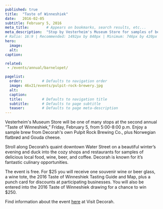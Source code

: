 ```yaml
---
published: true
title:  "Taste of Winneshiek"
date:   2016-02-05 
subtitle: February 5, 2016
meta_title:        # Appears on bookmarks, search results, etc...
meta_description:  "Stop by Vesterheim's Museum Store for samples of beer by Decorah's own Pulpic Rock Brewery, during the second annual Taste of Winneshiek, Feb. 5 from 5:00-8:00 p.m." 
# Ratio: 16:9 | Recommended: 1492px by 840px | Minimum: 746px by 420px
hero:
  image:
  alt: 
caption: 

related:
 - /events/annual/barnelopet/

pagelist:
  order:         # Defaults to navigation order
  image: 46x21/events/pulpit-rock-brewery.jpg
  alt: 
  caption:
  title:         # Defaults to navigation title
  subtitle:      # Defaults to page subtitle
  teaser:        # Defaults to page meta-description 
---
```

Vesterheim's Museum Store will be one of many stops at the second annual “Taste of Winneshiek,” Friday, February 5, from 5:00-8:00 p.m. Enjoy a sample brew from Decorah's own Pulpit Rock Brewing Co., plus Norwegian flatbrød and Gouda cheese.

Stroll along Decorah’s quaint downtown Water Street on a beautiful winter’s evening and duck into the cozy shops and restaurants for samples of delicious local food, wine, beer, and coffee. Decorah is known for it’s fantastic culinary opportunities.

The event is free. For $25 you will receive one souvenir wine or beer glass, a wine tote, the 2016 Taste of Winneshiek Tasting Guide and Map, plus a punch card for discounts at participating businesses. You will also be entered into the 2016 Taste of Winneshiek drawing for a chance to win $250. 

Find information about the event [here](http://www.visitdecorah.com/calendar/2016/02/taste-of-winneshiek-2016-02-05) at Visit Decorah. 